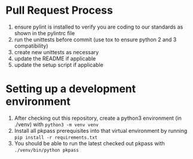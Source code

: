 # Pull Request Process
1. ensure pylint is installed to verify you are coding to our standards as shown in the pylintrc file
2. run the unittests before commit (use tox to ensure python 2 and 3 compatibility)
3. create new unittests as necessary
4. update the README if applicable
5. update the setup script if applicable

# Setting up a development environment
1. After checking out this repository, create a python3 environment (in ./venv) with `python3 -m venv venv`
2. Install all pkpass prerequisites into that virtual environment by running `pip install -r requirements.txt`
3. You should be able to run the latest checked out pkpass with `./venv/bin/python pkpass`
